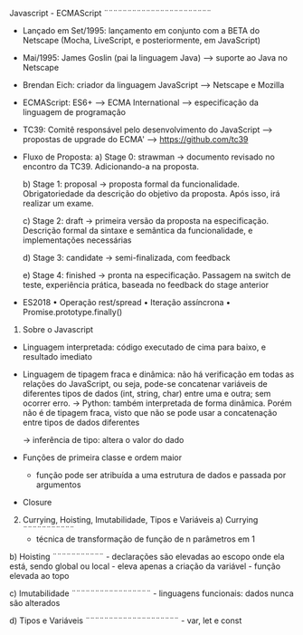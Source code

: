 Javascript - ECMAScript
¨¨¨¨¨¨¨¨¨¨¨¨¨¨¨¨¨¨¨¨¨¨¨

- Lançado em Set/1995: lançamento em conjunto com a BETA do Netscape (Mocha, LiveScript, e posteriormente, em JavaScript)

- Mai/1995: James Goslin (pai la linguagem Java)
    --> suporte ao Java no Netscape

- Brendan Eich: criador da linguagem JavaScript
    --> Netscape e Mozilla

- ECMAScript: ES6+
    --> ECMA International
    --> especificação da linguagem de programação

- TC39: Comitê responsável pelo desenvolvimento do JavaScript
    --> propostas de upgrade do ECMA'
    --> https://github.com/tc39

- Fluxo de Proposta:
    a) Stage 0: strawman -> documento revisado no encontro da TC39. Adicionando-a na proposta.

    b) Stage 1: proposal -> proposta formal da funcionalidade.
    Obrigatoriedade da descrição do objetivo da proposta. Após isso, irá realizar um exame.

    c) Stage 2: draft -> primeira versão da proposta na especificação. Descrição formal da sintaxe e semântica da funcionalidade, e implementações necessárias

    d) Stage 3: candidate -> semi-finalizada, com feedback

    e) Stage 4: finished -> pronta na especificação. Passagem na switch de teste, experiência prática, baseada no feedback do stage anterior

- ES2018
    • Operação rest/spread
    • Iteração assíncrona
    • Promise.prototype.finally()

1) Sobre o Javascript
- Linguagem interpretada: código executado de cima para baixo, e resultado imediato

- Linguagem de tipagem fraca e dinâmica: não há verificação em todas as relações do JavaScript, ou seja, pode-se concatenar variáveis de diferentes tipos de dados (int, string, char) entre uma e outra; sem ocorrer erro.
    -> Python: também interpretada de forma dinâmica. Porém não é de tipagem fraca, visto que não se pode usar a concatenação entre tipos de dados diferentes

    -> inferência de tipo: altera o valor do dado

- Funções de primeira classe e ordem maior
    - função pode ser atribuída a uma estrutura de dados e passada por argumentos

- Closure


2) Currying, Hoisting, Imutabilidade, Tipos e Variáveis
a) Currying
¨¨¨¨¨¨¨¨¨¨¨
    - técnica de transformação de função de n parâmetros em 1


b) Hoisting
¨¨¨¨¨¨¨¨¨¨¨
    - declarações são elevadas ao escopo onde ela está, sendo global ou local
    - eleva apenas a criação da variável
    - função elevada ao topo

c) Imutabilidade
¨¨¨¨¨¨¨¨¨¨¨¨¨¨¨¨¨
    - linguagens funcionais: dados nunca são alterados
    
d) Tipos e Variáveis
¨¨¨¨¨¨¨¨¨¨¨¨¨¨¨¨¨¨¨¨
    - var, let e const


